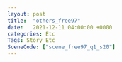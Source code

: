 ```yaml
---
layout: post
title:  "others_free97"
date:   2021-12-11 04:00:00 +0000
categories: Etc
Tags: Story Etc
SceneCode: ["scene_free97_q1_s20"]
---
```

